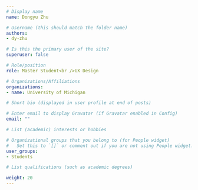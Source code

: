 ```yaml
---
# Display name
name: Dongyu Zhu

# Username (this should match the folder name)
authors:
- dy-zhu

# Is this the primary user of the site?
superuser: false

# Role/position
role: Master Student<br />UX Design

# Organizations/Affiliations
organizations:
- name: University of Michigan

# Short bio (displayed in user profile at end of posts)

# Enter email to display Gravatar (if Gravatar enabled in Config)
email: ""

# List (academic) interests or hobbies

# Organizational groups that you belong to (for People widget)
#   Set this to `[]` or comment out if you are not using People widget.
user_groups: 
- Students

# List qualifications (such as academic degrees)

weight: 20
---
```

